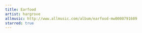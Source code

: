 ```yaml
---
title: Earfood
artist: hargrove
allmusic: http://www.allmusic.com/album/earfood-mw0000791609
starred: true
---
```

